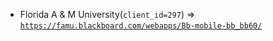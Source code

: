  - Florida A & M University(`client_id=297`) => [`https://famu.blackboard.com/webapps/Bb-mobile-bb_bb60/`](https://famu.blackboard.com/webapps/Bb-mobile-bb_bb60/)
